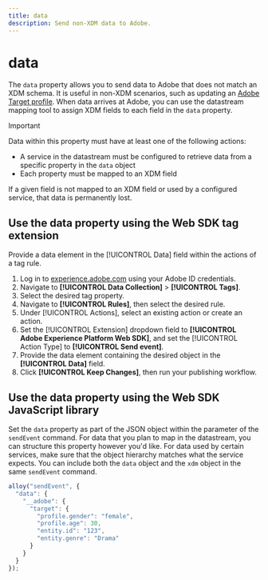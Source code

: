 ```yaml
---
title: data
description: Send non-XDM data to Adobe.
---
```

# data

The `data` property allows you to send data to Adobe that does not match an XDM schema. It is useful in non-XDM scenarios, such as updating an [Adobe Target profile](/help/edge/personalization/adobe-target/target-overview.md). When data arrives at Adobe, you can use the datastream mapping tool to assign XDM fields to each field in the `data` property.

>[!IMPORTANT]
>
>Data within this property must have at least one of the following actions:
>
>* A service in the datastream must be configured to retrieve data from a specific property in the `data` object
>* Each property must be mapped to an XDM field
>
>If a given field is not mapped to an XDM field or used by a configured service, that data is permanently lost.

## Use the data property using the Web SDK tag extension

Provide a data element in the [!UICONTROL Data] field within the actions of a tag rule.

1. Log in to [experience.adobe.com](https://experience.adobe.com) using your Adobe ID credentials.
1. Navigate to **[!UICONTROL Data Collection]** > **[!UICONTROL Tags]**.
1. Select the desired tag property.
1. Navigate to **[!UICONTROL Rules]**, then select the desired rule.
1. Under [!UICONTROL Actions], select an existing action or create an action.
1. Set the [!UICONTROL Extension] dropdown field to **[!UICONTROL Adobe Experience Platform Web SDK]**, and set the [!UICONTROL Action Type] to **[!UICONTROL Send event]**.
1. Provide the data element containing the desired object in the **[!UICONTROL Data]** field.
1. Click **[!UICONTROL Keep Changes]**, then run your publishing workflow.

## Use the data property using the Web SDK JavaScript library

Set the `data` property as part of the JSON object within the parameter of the `sendEvent` command. For data that you plan to map in the datastream, you can structure this property however you'd like. For data used by certain services, make sure that the object hierarchy matches what the service expects. You can include both the `data` object and the `xdm` object in the same `sendEvent` command.

```javascript
alloy("sendEvent", {
  "data": {
    "__adobe": {
      "target": {
        "profile.gender": "female",
        "profile.age": 30,
        "entity.id": "123",
        "entity.genre": "Drama"
      }
    }
  }
});
```
